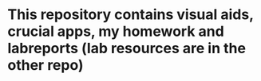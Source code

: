 # This repository contains visual aids, crucial apps, my homework and labreports (lab resources are in the other repo)
